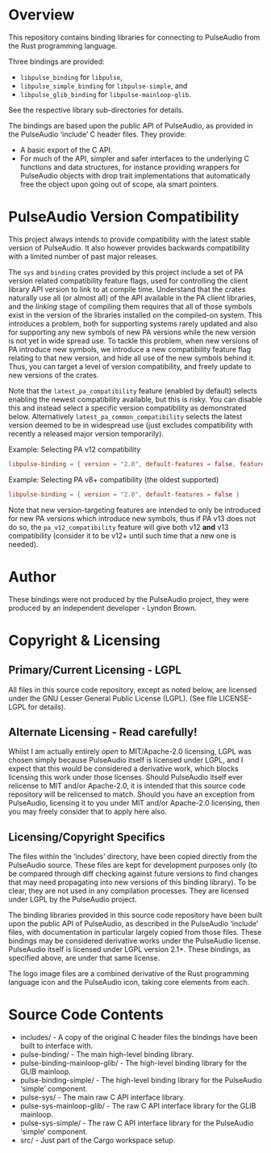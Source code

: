 Overview
========

This repository contains binding libraries for connecting to PulseAudio from the Rust programming
language.

Three bindings are provided:
 * `libpulse_binding` for `libpulse`,
 * `libpulse_simple_binding` for `libpulse-simple`, and
 * `libpulse_glib_binding` for `libpulse-mainloop-glib`.

See the respective library sub-directories for details.

The bindings are based upon the public API of PulseAudio, as provided in the PulseAudio ‘include’ C
header files. They provide:
 * A basic export of the C API.
 * For much of the API, simpler and safer interfaces to the underlying C functions and data
   structures, for instance providing wrappers for PulseAudio objects with drop trait
   implementations that automatically free the object upon going out of scope, ala smart pointers.

PulseAudio Version Compatibility
=============================

This project always intends to provide compatibility with the latest stable version of PulseAudio.
It also however provides backwards compatibility with a limited number of past major releases.

The `sys` and `binding` crates provided by this project include a set of PA version related
compatibility feature flags, used for controlling the client library API version to link to at
compile time. Understand that the crates naturally use all (or almost all) of the API available in
the PA client libraries, and the *linking* stage of compiling them requires that all of those
symbols exist in the version of the libraries installed on the compiled-on system. This introduces
a problem, both for supporting systems rarely updated and also for supporting any new symbols of new
PA versions while the new version is not yet in wide spread use. To tackle this problem, when new
versions of PA introduce new symbols, we introduce a new compatibility feature flag relating to that
new version, and hide all use of the new symbols behind it. Thus, you can target a level of version
compatibility, and freely update to new versions of the crates.

Note that the `latest_pa_compatibility` feature (enabled by default) selects enabling the newest
compatibility available, but this is risky. You can disable this and instead select a specific
version compatibility as demonstrated below. Alternatively `latest_pa_common_compatibility` selects
the latest version deemed to be in widespread use (just excludes compatibility with recently a
released major version temporarily).

Example: Selecting PA v12 compatibility

```toml
libpulse-binding = { version = "2.0", default-features = false, features = "pa_v12_compatibility" }
```

Example: Selecting PA v8+ compatibility (the oldest supported)

```toml
libpulse-binding = { version = "2.0", default-features = false }
```

Note that new version-targeting features are intended to only be introduced for new PA versions
which introduce new symbols, thus if PA v13 does not do so, the `pa_v12_compatibility` feature will
give both v12 **and** v13 compatibility (consider it to be v12+ until such time that a new one is
needed).

Author
======

These bindings were not produced by the PulseAudio project, they were produced by an independent
developer - Lyndon Brown.

Copyright & Licensing
=====================

## Primary/Current Licensing - LGPL

All files in this source code repository, except as noted below, are licensed under the GNU Lesser
General Public License (LGPL). (See file LICENSE-LGPL for details).

## Alternate Licensing - Read carefully!

Whilst I am actually entirely *open* to MIT/Apache-2.0 licensing, LGPL was chosen simply because
PulseAudio itself is licensed under LGPL, and I expect that this would be considered a derivative
work, which blocks licensing this work under those licenses. Should PulseAudio itself ever relicense
to MIT and/or Apache-2.0, it is intended that this source code repository will be relicensed to
match. Should you have an exception from PulseAudio, licensing it to you under MIT and/or Apache-2.0
licensing, then you may freely consider that to apply here also.

## Licensing/Copyright Specifics

The files within the ‘includes’ directory, have been copied directly from the PulseAudio source.
These files are kept for development purposes only (to be compared through diff checking against
future versions to find changes that may need propagating into new versions of this binding library).
To be clear, they are not used in any compilation processes. They are licensed under LGPL by the
PulseAudio project.

The binding libraries provided in this source code repository have been built upon the public API of
PulseAudio, as described in the PulseAudio ‘include’ files, with documentation in particular largely
copied from those files. These bindings may be considered derivative works under the PulseAudio
license. PulseAudio itself is licensed under LGPL version 2.1+. These bindings, as specified above,
are under that same license.

The logo image files are a combined derivative of the Rust programming language icon and the
PulseAudio icon, taking core elements from each.

Source Code Contents
====================

 - includes/                    - A copy of the original C header files the bindings have been built
                                  to interface with.
 - pulse-binding/               - The main high-level binding library.
 - pulse-binding-mainloop-glib/ - The high-level binding library for the GLIB mainloop.
 - pulse-binding-simple/        - The high-level binding library for the PulseAudio ‘simple’
                                  component.
 - pulse-sys/                   - The main raw C API interface library.
 - pulse-sys-mainloop-glib/     - The raw C API interface library for the GLIB mainloop.
 - pulse-sys-simple/            - The raw C API interface library for the PulseAudio ‘simple’
                                  component.
 - src/                         - Just part of the Cargo workspace setup.
